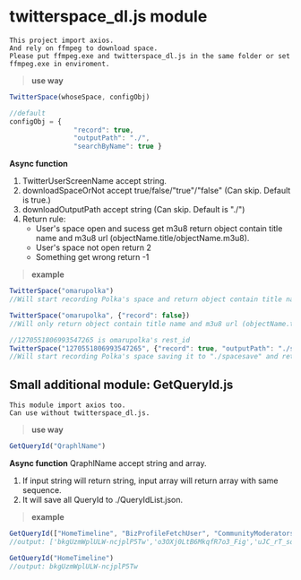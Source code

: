 # twitterspace_dl.js module

```
This project import axios.
And rely on ffmpeg to download space.
Please put ffmpeg.exe and twitterspace_dl.js in the same folder or set ffmpeg.exe in enviroment.
```

> **use way**

```javascript
TwitterSpace(whoseSpace, configObj)

//default
configObj = {
                "record": true,
                "outputPath": "./",
                "searchByName": true }
```
**Async function**

1. TwitterUserScreenName accept string.
2. downloadSpaceOrNot accept true/false/"true"/"false" (Can skip. Default is true.)
3. downloadOutputPath accept string (Can skip. Default is "./")
4. Return rule: 
   - User's space open and sucess get m3u8 return object contain title name and m3u8 url (objectName.title/objectName.m3u8).
   - User's space not open return 2
   - Something get wrong return -1

> **example**
```javascript
TwitterSpace("omarupolka")
//Will start recording Polka's space and return object contain title name and m3u8 url (objectName.title/objectName.m3u8).

TwitterSpace("omarupolka", {"record": false})
//Will only return object contain title name and m3u8 url (objectName.title/objectName.m3u8).

//1270551806993547265 is omarupolka's rest_id
TwitterSpace("1270551806993547265", {"record": true, "outputPath": "./spacesave", "searchByName": false})
//Will start recording Polka's space saving it to "./spacesave" and return object contain title name and m3u8 url (objectName.title/objectName.m3u8).
```
## Small additional module: GetQueryId.js
```
This module import axios too.
Can use without twitterspace_dl.js.
```
> **use way**

```javascript
GetQueryId("QraphlName")
```
**Async function**
QraphlName accept string and array.
1. If input string will return string, input array will return array with same sequence.
2. It will save all QueryId to ./QueryIdList.json.
> **example**
```javascript
GetQueryId(["HomeTimeline", "BizProfileFetchUser", "CommunityModeratorsTimeline"])
//output: ['bkgUzmWplULW-ncjplP5Tw','o3OXj0LtB6MkqfR7o3_Fig','uJC_rT_soX7ePpHF9hXnpw']

GetQueryId("HomeTimeline")
//output: bkgUzmWplULW-ncjplP5Tw
```
